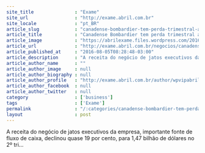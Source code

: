 ```yaml
---
site_title               : "Exame"
site_url                 : "http://exame.abril.com.br"
site_locale              : "pt_BR"
article_slug             : "canadense-bombardier-tem-perda-trimestral-acima-do-esperado"
article_title            : "Canadense Bombardier tem perda trimestral acima do esperado"
article_image            : "https://abrilexame.files.wordpress.com/2016/09/size_960_16_9_sx079_6c67_94.jpg?quality=70&strip=all&w=960"
article_url              : "http://exame.abril.com.br/negocios/canadense-bombardier-tem-perda-trimestral-acima-do-esperado/"
article_published_at     : "2016-08-05T08:28:48-03:00"
article_description      : "A receita do negócio de jatos executivos da empresa, importante fonte de fluxo de caixa, declinou quase 19 por cento, para 1,47 bilhão de dólares no 2º tri..."
article_author_name      : ""
article_author_image     : null
article_author_biography : null
article_author_profile   : "http://exame.abril.com.br/author/wpvipabril/"
article_author_facebook  : null
article_author_twitter   : null
category                 : ['business']
tags                     : ['Exame']
permalink                : "/:categories/canadense-bombardier-tem-perda-trimestral-acima-do-esperado/"
layout                   : post
---
```


A receita do negócio de jatos executivos da empresa, importante fonte de fluxo de caixa, declinou quase 19 por cento, para 1,47 bilhão de dólares no 2º tri...
